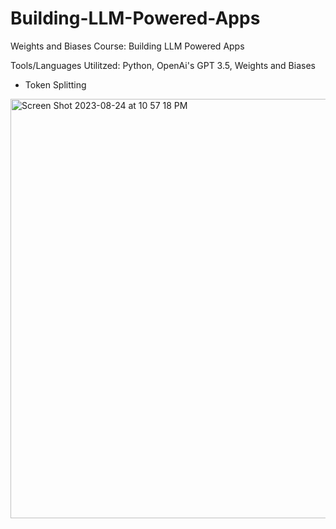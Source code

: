 # Building-LLM-Powered-Apps

Weights and Biases Course: Building LLM Powered Apps

Tools/Languages Utilitzed: Python, OpenAi's GPT 3.5, Weights and Biases

- Token Splitting

<img width="671" alt="Screen Shot 2023-08-24 at 10 57 18 PM" src="https://github.com/johannssh/Building-LLM-Powered-Apps/assets/11149699/55dc283c-f027-425a-982f-4b5eb3459919">
